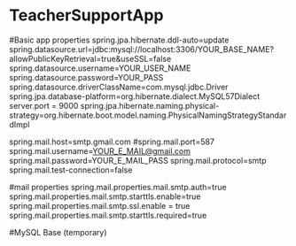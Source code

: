 # TeacherSupportApp

#Basic app properties
spring.jpa.hibernate.ddl-auto=update
spring.datasource.url=jdbc:mysql://localhost:3306/YOUR_BASE_NAME?allowPublicKeyRetrieval=true&useSSL=false
spring.datasource.username=YOUR_USER_NAME
spring.datasource.password=YOUR_PASS
spring.datasource.driverClassName=com.mysql.jdbc.Driver
spring.jpa.database-platform=org.hibernate.dialect.MySQL57Dialect
server.port = 9000
spring.jpa.hibernate.naming.physical-strategy=org.hibernate.boot.model.naming.PhysicalNamingStrategyStandardImpl



spring.mail.host=smtp.gmail.com
#spring.mail.port=587
spring.mail.username=YOUR_E_MAIL@gmail.com
spring.mail.password=YOUR_E_MAIL_PASS
spring.mail.protocol=smtp
spring.mail.test-connection=false


#mail properties
spring.mail.properties.mail.smtp.auth=true
spring.mail.properties.mail.smtp.starttls.enable=true
spring.mail.properties.mail.smtp.ssl.enable = true
spring.mail.properties.mail.smtp.starttls.required=true


#MySQL Base (temporary)
